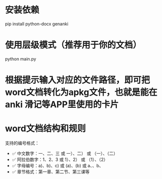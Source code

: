 <!--
 * @Author: Diana Tang
-->
# 安装依赖
pip install python-docx genanki
# 使用层级模式（推荐用于你的文档）
python main.py
# 根据提示输入对应的文件路径，即可把word文档转化为apkg文件，也就是能在anki 滑记等APP里使用的卡片

# word文档结构和规则

支持的编号格式：
* ✅ 中文数字：一、二、三 或 一）、二） 或 （一）、（二）
* ✅ 阿拉伯数字：1、2、3 或 1）、2） 或 （1）、（2）
* ✅ 字母编号：a)、b)、c) 或 (a)、(b) 或 a、、b、
* ✅ 章节格式：第一章、第二节、第三课等
